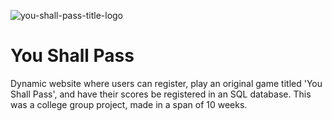 ![you-shall-pass-title-logo](https://imgur.com/nEgmB5N)
# You Shall Pass
Dynamic website where users can register, play an original game titled 'You Shall Pass', and have their scores be registered in an SQL database.
This was a college group project, made in a span of 10 weeks.
